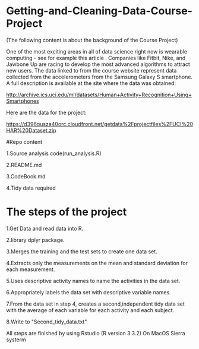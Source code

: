 # Getting-and-Cleaning-Data-Course-Project

(The following content is about the background of the Course Project)

One of the most exciting areas in all of data science right now is wearable computing - see for example this article . Companies like Fitbit, Nike, and Jawbone Up are racing to develop the most advanced algorithms to attract new users. The data linked to from the course website represent data collected from the accelerometers from the Samsung Galaxy S smartphone. A full description is available at the site where the data was obtained:

http://archive.ics.uci.edu/ml/datasets/Human+Activity+Recognition+Using+Smartphones

Here are the data for the project:

https://d396qusza40orc.cloudfront.net/getdata%2Fprojectfiles%2FUCI%20HAR%20Dataset.zip

#Repo content

1.Source analysis code(run_analysis.R)

2.README.md

3.CodeBook.md

4.Tidy data required

# The steps of the project
1.Get Data and read data into R.

2.library dplyr package.

3.Merges the training and the test sets to create one data set.

4.Extracts only the measurements on the mean and standard deviation for each measurement.

5.Uses descriptive activity names to name the activities in the data set.

6.Appropriately labels the data set with descriptive variable names.

7.From the data set in step 4, creates a second,independent tidy data set with the average of each variable for each activity and each subject.

8.Write to "Second_tidy_data.txt"

All steps are finished by using Rstudio (R version 3.3.2) On MacOS Sierra systerm

